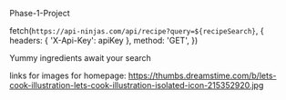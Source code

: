 Phase-1-Project


fetch(`https://api-ninjas.com/api/recipe?query=${recipeSearch}`, {
    headers: {
        'X-Api-Key': apiKey
    },
    method: 'GET',
})

Yummy ingredients await your search

links for images for homepage:
https://thumbs.dreamstime.com/b/lets-cook-illustration-lets-cook-illustration-isolated-icon-215352920.jpg
